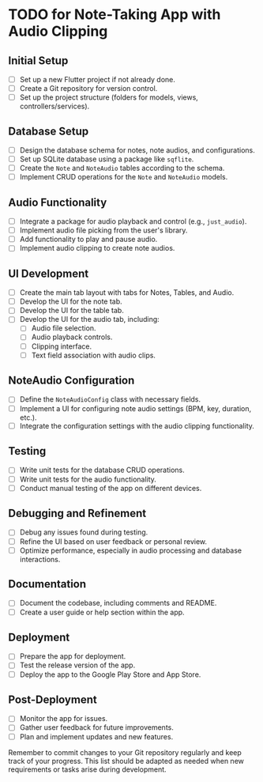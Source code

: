 # TODO for Note-Taking App with Audio Clipping

## Initial Setup
- [ ] Set up a new Flutter project if not already done.
- [ ] Create a Git repository for version control.
- [ ] Set up the project structure (folders for models, views, controllers/services).

## Database Setup
- [ ] Design the database schema for notes, note audios, and configurations.
- [ ] Set up SQLite database using a package like `sqflite`.
- [ ] Create the `Note` and `NoteAudio` tables according to the schema.
- [ ] Implement CRUD operations for the `Note` and `NoteAudio` models.

## Audio Functionality
- [ ] Integrate a package for audio playback and control (e.g., `just_audio`).
- [ ] Implement audio file picking from the user's library.
- [ ] Add functionality to play and pause audio.
- [ ] Implement audio clipping to create note audios.

## UI Development
- [ ] Create the main tab layout with tabs for Notes, Tables, and Audio.
- [ ] Develop the UI for the note tab.
- [ ] Develop the UI for the table tab.
- [ ] Develop the UI for the audio tab, including:
  - [ ] Audio file selection.
  - [ ] Audio playback controls.
  - [ ] Clipping interface.
  - [ ] Text field association with audio clips.

## NoteAudio Configuration
- [ ] Define the `NoteAudioConfig` class with necessary fields.
- [ ] Implement a UI for configuring note audio settings (BPM, key, duration, etc.).
- [ ] Integrate the configuration settings with the audio clipping functionality.

## Testing
- [ ] Write unit tests for the database CRUD operations.
- [ ] Write unit tests for the audio functionality.
- [ ] Conduct manual testing of the app on different devices.

## Debugging and Refinement
- [ ] Debug any issues found during testing.
- [ ] Refine the UI based on user feedback or personal review.
- [ ] Optimize performance, especially in audio processing and database interactions.

## Documentation
- [ ] Document the codebase, including comments and README.
- [ ] Create a user guide or help section within the app.

## Deployment
- [ ] Prepare the app for deployment.
- [ ] Test the release version of the app.
- [ ] Deploy the app to the Google Play Store and App Store.

## Post-Deployment
- [ ] Monitor the app for issues.
- [ ] Gather user feedback for future improvements.
- [ ] Plan and implement updates and new features.

Remember to commit changes to your Git repository regularly and keep track of your progress. This list should be adapted as needed when new requirements or tasks arise during development.
